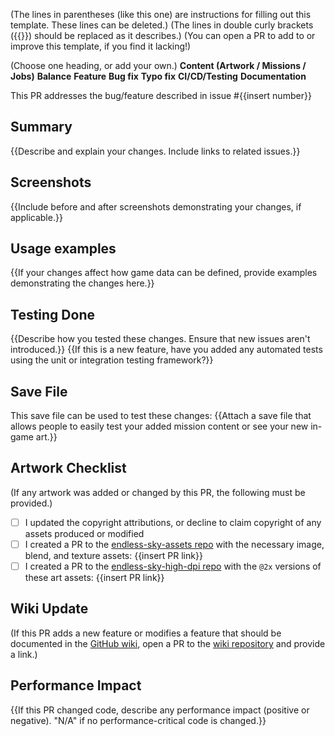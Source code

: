 (The lines in parentheses (like this one) are instructions for filling out this template. These lines can be deleted.)
(The lines in double curly brackets ({{}}) should be replaced as it describes.)
(You can open a PR to add to or improve this template, if you find it lacking!)

(Choose one heading, or add your own.)
**Content (Artwork / Missions / Jobs)**
**Balance**
**Feature**
**Bug fix**
**Typo fix**
**CI/CD/Testing**
**Documentation**

This PR addresses the bug/feature described in issue #{{insert number}}

## Summary
{{Describe and explain your changes. Include links to related issues.}}

## Screenshots
{{Include before and after screenshots demonstrating your changes, if applicable.}}

## Usage examples
{{If your changes affect how game data can be defined, provide examples demonstrating the changes here.}}

## Testing Done
{{Describe how you tested these changes. Ensure that new issues aren't introduced.}}
{{If this is a new feature, have you added any automated tests using the unit or integration testing framework?}}

## Save File
This save file can be used to test these changes:
{{Attach a save file that allows people to easily test your added mission content or see your new in-game art.}}

## Artwork Checklist
(If any artwork was added or changed by this PR, the following must be provided.)
 - [ ] I updated the copyright attributions, or decline to claim copyright of any assets produced or modified
 - [ ] I created a PR to the [endless-sky-assets repo](https://github.com/endless-sky/endless-sky-assets) with the necessary image, blend, and texture assets: {{insert PR link}}
 - [ ] I created a PR to the [endless-sky-high-dpi repo](https://github.com/endless-sky/endless-sky-high-dpi) with the `@2x` versions of these art assets: {{insert PR link}}

## Wiki Update
(If this PR adds a new feature or modifies a feature that should be documented in the [GitHub wiki](https://github.com/endless-sky/endless-sky/wiki), open a PR to the [wiki repository](https://github.com/endless-sky/endless-sky-wiki) and provide a link.)

## Performance Impact
{{If this PR changed code, describe any performance impact (positive or negative). "N/A" if no performance-critical code is changed.}}
